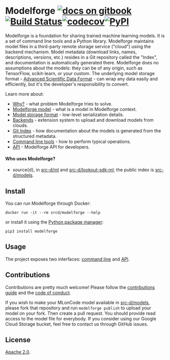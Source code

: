 # Modelforge [![docs on gitbook](https://img.shields.io/badge/docs-gitbook-brightgreen.svg)](https://docs.sourced.tech/modelforge/) [![Build Status](https://travis-ci.com/src-d/modelforge.svg)](https://travis-ci.com/src-d/modelforge)[![codecov](https://codecov.io/github/src-d/modelforge/coverage.svg)](https://codecov.io/gh/src-d/modelforge)[![PyPI](https://img.shields.io/pypi/v/modelforge.svg)](https://pypi.python.org/pypi/modelforge)

Modelforge is a foundation for sharing trained machine learning models. It is a set of command line
tools and a Python library. Modelforge maintains model files in a third-party remote storage service
("cloud") using the backend mechanism. Model metadata (download links, names, descriptions, versions,
etc.) resides in a Git repository called the "Index", and documentation is automatically generated
there. Modelforge does no assumptions about the models: they can be of any origin, such as TensorFlow,
scikit-learn, or your custom. The underlying model storage format -
[Advanced Scientific Data Format](https://github.com/spacetelescope/asdf) - can wrap any data
easily and efficiently, but it's the developer's responsibility to convert.

Learn more about:

* [Why?](doc/why.md) - what problem Modelforge tries to solve.
* [Modelforge model](doc/model.md) - what is a model in Modelforge context.
* [Model storage format](doc/model_storage_format.md) - low-level serialization details.
* [Backends](doc/backends.md) - extension system to upload and download models from clouds.
* [Git Index](doc/git_index.md) - how documentation about the models is generated from the structured metadata.
* [Command line tools](doc/cmdline.md) - how to perform typical operations.
* [API](doc/api.md) - Modelforge API for developers.

#### Who uses Modelforge?

* source{d}, in [src-d/ml](https://github.com/src-d/ml) and [src-d/lookout-sdk-ml](https://github.com/src-d/lookout-sdk-ml); the public index is [src-d/models](https://github.com/src-d/models).

## Install

You can run Modelforge through Docker:
```
docker run -it --rm srcd/modelforge --help
```

or install it using the [Python package manager](https://github.com/pypa/pip):

```
pip3 install modelforge
```

## Usage

The project exposes two interfaces: [command line](doc/cmdline.md) and [API](doc/api.md).

## Contributions

Contributions are pretty much welcome! Please follow the [contributions guide](doc/contributing.md)
and the [code of conduct](doc/code_of_conduct.md).

If you wish to make your MLonCode model available in [src-d/models](https://github.com/src-d/models),
please  fork that repository and run `modelforge publish` to upload your model on your fork. Then
create a pull request. You should provide read access to the model file for everybody. If you
consider using our Google Cloud Storage bucket, feel free to contact us through GitHub issues.

## License

[Apache 2.0](LICENSE).
